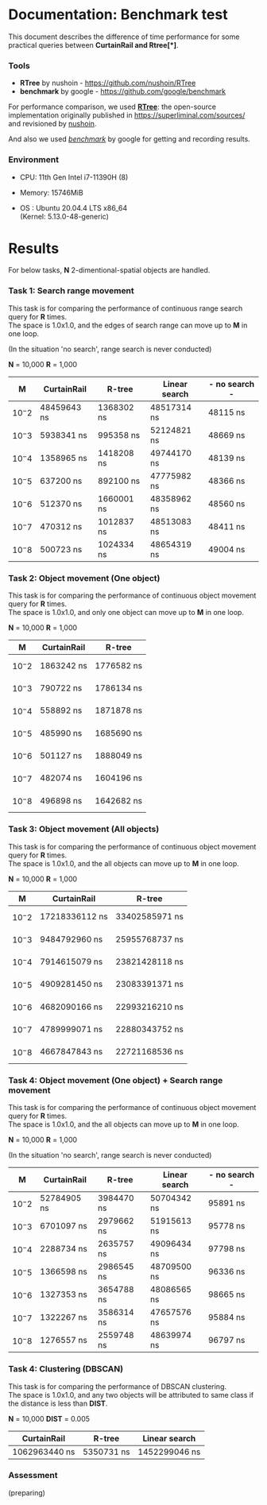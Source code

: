 # Documentation: Benchmark test

This document describes the difference of time performance for some practical queries between **CurtainRail and Rtree[*]**.

### Tools

 - **RTree** by nushoin - https://github.com/nushoin/RTree
 - **benchmark** by google - https://github.com/google/benchmark

For performance comparison, we used [**RTree**](https://github.com/nushoin/RTree): the open-source implementation originally published in https://superliminal.com/sources/ and revisioned by [nushoin](https://github.com/nushoin).

And also we used [*benchmark*](https://github.com/google/benchmark) by google for getting and recording results.

### Environment

 - CPU: 11th Gen Intel i7-11390H (8)
 - Memory: 15746MiB

 - OS : Ubuntu 20.04.4 LTS x86_64<br>
    (Kernel: 5.13.0-48-generic)

# Results

For below tasks, **N** 2-dimentional-spatial objects are handled.


### Task 1: Search range movement

This task is for comparing the performance of continuous range search query for **R** times.<br>
The space is 1.0x1.0, and the edges of search range can move up to **M** in one loop.

(In the situation 'no search', range search is never conducted)

**N** = 10,000
**R** = 1,000

|**M**|CurtainRail|R-tree|Linear search| - no search - |
|---|---|---|---|---|
|$$ 10^-2 $$|48459643 ns|1368302 ns|48517314 ns|48115 ns|
|$$ 10^-3 $$|5938341 ns|995358 ns|52124821 ns|48669 ns|
|$$ 10^-4 $$|1358965 ns|1418208 ns|49744170 ns|48139 ns|
|$$ 10^-5 $$|637200 ns|892100 ns|47775982 ns|48366 ns|
|$$ 10^-6 $$|512370 ns|1660001 ns|48358962 ns|48560 ns|
|$$ 10^-7 $$|470312 ns|1012837 ns|48513083 ns|48411 ns|
|$$ 10^-8 $$|500723 ns|1024334 ns|48654319 ns|49004 ns|


### Task 2: Object movement (One object)

This task is for comparing the performance of continuous object movement query for **R** times.<br>
The space is 1.0x1.0, and only one object can move up to **M** in one loop.

**N** = 10,000
**R** = 1,000

|**M**|CurtainRail|R-tree|
|---|---|---|
|$$ 10^-2 $$|1863242 ns|1776582 ns|
|$$ 10^-3 $$|790722 ns|1786134 ns|
|$$ 10^-4 $$|558892 ns|1871878 ns|
|$$ 10^-5 $$|485990 ns|1685690 ns|
|$$ 10^-6 $$|501127 ns|1888049 ns|
|$$ 10^-7 $$|482074 ns|1604196 ns|
|$$ 10^-8 $$|496898 ns|1642682 ns|


### Task 3: Object movement (All objects)

This task is for comparing the performance of continuous object movement query for **R** times.<br>
The space is 1.0x1.0, and the all objects can move up to **M** in one loop.

**N** = 10,000
**R** = 1,000

|**M**|CurtainRail|R-tree|
|---|---|---|
|$$ 10^-2 $$|17218336112 ns|33402585971 ns|
|$$ 10^-3 $$|9484792960 ns|25955768737 ns|
|$$ 10^-4 $$|7914615079 ns|23821428118 ns|
|$$ 10^-5 $$|4909281450 ns|23083391371 ns|
|$$ 10^-6 $$|4682090166 ns|22993216210 ns|
|$$ 10^-7 $$|4789999071 ns|22880343752 ns|
|$$ 10^-8 $$|4667847843 ns|22721168536 ns|


### Task 4: Object movement (One object) +  Search range movement

This task is for comparing the performance of continuous object movement query for **R** times.<br>
The space is 1.0x1.0, and the all objects can move up to **M** in one loop.

**N** = 10,000
**R** = 1,000

(In the situation 'no search', range search is never conducted)

|**M**|CurtainRail|R-tree|Linear search| - no search - |
|---|---|---|---|---|
|$$ 10^-2 $$|52784905 ns|3984470 ns|50704342 ns|95891 ns|
|$$ 10^-3 $$|6701097 ns|2979662 ns|51915613 ns|95778 ns|
|$$ 10^-4 $$|2288734 ns|2635757 ns|49096434 ns|97798 ns|
|$$ 10^-5 $$|1366598 ns|2986545 ns|48709500 ns|96336 ns|
|$$ 10^-6 $$|1327353 ns|3654788 ns|48086565 ns|98665 ns|
|$$ 10^-7 $$|1322267 ns|3586314 ns|47657576 ns|95884 ns|
|$$ 10^-8 $$|1276557 ns|2559748 ns|48639974 ns|96797 ns|


### Task 4: Clustering (DBSCAN)

This task is for comparing the performance of DBSCAN clustering.<br>
The space is 1.0x1.0, and any two objects will be attributed to same class if the distance is less than **DIST**.

**N** = 10,000
**DIST** = 0.005

|CurtainRail|R-tree|Linear search| 
|---|---|---|
|1062963440 ns|5350731 ns|1452299046 ns|


### Assessment

(preparing)